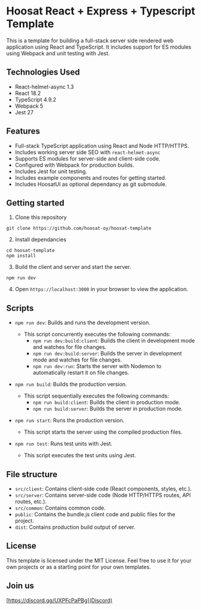 # Hoosat React + Express + Typescript Template

This is a template for building a full-stack server side rendered web application using React and TypeScript. It includes support for ES modules using Webpack and unit testing with Jest.

## Technologies Used

- React-helmet-async 1.3
- React 18.2
- TypeScript 4.9.2
- Webpack 5
- Jest 27

## Features

- Full-stack TypeScript application using React and Node HTTP/HTTPS.
- Includes working server side SEO with `react-helmet-async`
- Supports ES modules for server-side and client-side code.
- Configured with Webpack for production builds.
- Includes Jest for unit testing.
- Includes example components and routes for getting started.
- Includes HoosatUI as optional dependancy as git submodule.


## Getting started

1. Clone this repository
```
git clone https://github.com/hoosat-oy/hoosat-template
```

2. Install dependancies
```
cd hoosat-template
npm install
```

3. Build the client and server and start the server.
```
npm run dev
```

4. Open `https://localhost:3000` in your browser to view the application.

## Scripts

- `npm run dev`: Builds and runs the development version.
  - This script concurrently executes the following commands:
    - `npm run dev:build:client`: Builds the client in development mode and watches for file changes.
    - `npm run dev:build:server`: Builds the server in development mode and watches for file changes.
    - `npm run dev:run`: Starts the server with Nodemon to automatically restart it on file changes.

- `npm run build`: Builds the production version.
  - This script sequentially executes the following commands:
    - `npm run build:client`: Builds the client in production mode.
    - `npm run build:server`: Builds the server in production mode.

- `npm run start`: Runs the production version.
  - This script starts the server using the compiled production files.

- `npm run test`: Runs test units with Jest.
  - This script executes the test units using Jest.

## File structure

- `src/client`: Contains client-side code (React components, styles, etc.).
- `src/server`: Contains server-side code (Node HTTP/HTTPS routes, API routes, etc.).
- `src/common`: Contains common code.
- `public`: Contains the bundle.js client code and public files for the project.
- `dist`: Contains production build output of server.

## License
This template is licensed under the MIT License. Feel free to use it for your own projects or as a starting point for your own templates.

## Join us
[https://discord.gg/UXPFcPaPBg](Discord)